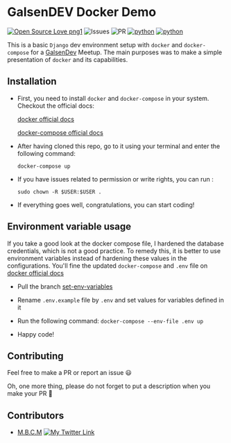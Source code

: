 # GalsenDEV Docker Demo

[![Open Source Love png1](https://badges.frapsoft.com/os/v1/open-source.png?v=103)](https://github.com/ellerbrock/open-source-badges/)
![Issues](https://img.shields.io/github/issues/PapiHack/galsendev-demo-docker)
![PR](https://img.shields.io/github/issues-pr/PapiHack/galsendev-demo-docker)
[![python](https://img.shields.io/badge/Python-3776AB?style=for-the-badge&logo=python&logoColor=white)](https://img.shields.io/badge/Python-3776AB?style=for-the-badge&logo=python&logoColor=white)
[![python](https://img.shields.io/badge/Django-092E20?style=for-the-badge&logo=django&logoColor=white)](https://img.shields.io/badge/Django-092E20?style=for-the-badge&logo=django&logoColor=white)

This is a basic `Django` dev environment setup with `docker` and `docker-compose` for a [GalsenDev](https://github.com/Galsen-Dev-LAB) Meetup.
The main purposes was to make a simple presentation of `docker` and its capabilities.

## Installation

- First, you need to install `docker` and `docker-compose` in your system. Checkout the official docs:

    [docker official docs](https://docs.docker.com/get-docker/)

    [docker-compose official docs](https://docs.docker.com/compose/install/)

- After having cloned this repo, go to it using your terminal and enter the following command:

    `docker-compose up`

- If you have issues related to permission or write rights, you can run : 

    `sudo chown -R $USER:$USER .`

- If everything goes well, congratulations, you can start coding!

## Environment variable usage

If you take a good look at the docker compose file, I hardened the database credentials, which is not a good practice. To remedy this, it is better to use environment variables instead of hardening these values in the configurations.
You'll fine the updated `docker-compose` and `.env` file on [docker official docs](https://github.com/PapiHack/galsendev-demo-docker/tree/set-env-variables)

- Pull the branch [set-env-variables](https://github.com/PapiHack/galsendev-demo-docker/tree/set-env-variables)

- Rename `.env.example` file by `.env` and set values for variables defined in it

- Run the following command: `docker-compose --env-file .env up`

- Happy code!

## Contributing

Feel free to make a PR or report an issue 😃

Oh, one more thing, please do not forget to put a description when you make your PR 🙂

## Contributors

- [M.B.C.M](https://itdev.herokuapp.com)
[![My Twitter Link](https://img.shields.io/twitter/follow/the_it_dev?style=social)](https://twitter.com/the_it_dev)